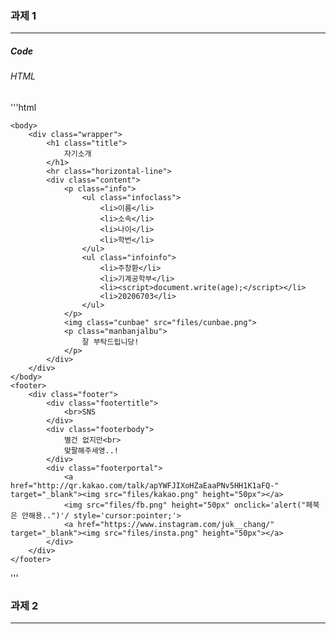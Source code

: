### 과제 1
***
##### Code
###### HTML
'''html
<!DOCTYPE html>
<html>
	<head>
		<meta http-equiv="content-type" content="text/html; charset=UTF-8">
		<meta charset="utf-8">
		<script src="files/index.js"></script>
		<title>
			렛미인트로듀스마이셀프
		</title>
		<link href="index.css" rel="stylesheet" type="text/css">
	</head>

	<body>
		<div class="wrapper">
			<h1 class="title">
				자기소개
			</h1>
			<hr class="horizontal-line">
			<div class="content">
				<p class="info">
					<ul class="infoclass">
						<li>이름</li>
						<li>소속</li>
						<li>나이</li>
						<li>학번</li>
					</ul>
					<ul class="infoinfo">
						<li>주창환</li>
						<li>기계공학부</li>
						<li><script>document.write(age);</script></li>
						<li>20206703</li>
					</ul>
				</p>
				<img class="cunbae" src="files/cunbae.png">
				<p class="manbanjalbu">
					잘 부탁드립니당!
				</p>
			</div>
		</div>
	</body>
	<footer>
		<div class="footer">
			<div class="footertitle">
				<br>SNS
			</div>
			<div class="footerbody">
				별건 없지만<br>
				맞팔해주세영..!
			</div>
			<div class="footerportal">
				<a href="http://qr.kakao.com/talk/apYWFJIXoHZaEaaPNv5HH1K1aFQ-" target="_blank"><img src="files/kakao.png" height="50px"></a>
				<img src="files/fb.png" height="50px" onclick='alert("페북은 안해용..")'/ style='cursor:pointer;'>
				<a href="https://www.instagram.com/juk__chang/" target="_blank"><img src="files/insta.png" height="50px"></a>
			</div>
		</div>
	</footer>
</html>
'''

### 과제 2
***
